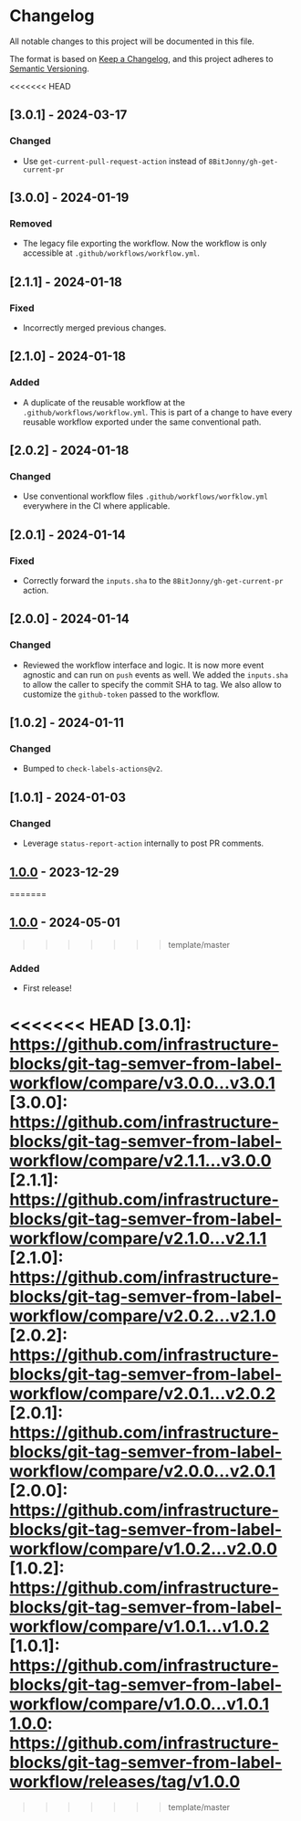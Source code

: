 # Changelog

All notable changes to this project will be documented in this file.

The format is based on [Keep a Changelog](https://keepachangelog.com/en/1.1.0/),
and this project adheres to [Semantic Versioning](https://semver.org/spec/v2.0.0.html).

<<<<<<< HEAD
## [3.0.1] - 2024-03-17

### Changed

- Use `get-current-pull-request-action` instead of `8BitJonny/gh-get-current-pr`

## [3.0.0] - 2024-01-19

### Removed

- The legacy file exporting the workflow. Now the workflow is only accessible at `.github/workflows/workflow.yml`.

## [2.1.1] - 2024-01-18

### Fixed

- Incorrectly merged previous changes.

## [2.1.0] - 2024-01-18

### Added

- A duplicate of the reusable workflow at the `.github/workflows/workflow.yml`. This is part of a change to have
  every reusable workflow exported under the same conventional path.

## [2.0.2] - 2024-01-18

### Changed

- Use conventional workflow files `.github/workflows/worfklow.yml` everywhere in the CI where applicable.

## [2.0.1] - 2024-01-14

### Fixed

- Correctly forward the `inputs.sha` to the `8BitJonny/gh-get-current-pr` action.

## [2.0.0] - 2024-01-14

### Changed

- Reviewed the workflow interface and logic. It is now more event agnostic and can run on `push` events as well.
We added the `inputs.sha` to allow the caller to specify the commit SHA to tag. We also allow to customize the
`github-token` passed to the workflow.

## [1.0.2] - 2024-01-11

### Changed

- Bumped to `check-labels-actions@v2`.

## [1.0.1] - 2024-01-03

### Changed

- Leverage `status-report-action` internally to post PR comments.

## [1.0.0] - 2023-12-29
=======
## [1.0.0] - 2024-05-01
>>>>>>> template/master

### Added

- First release!

<<<<<<< HEAD
[3.0.1]: https://github.com/infrastructure-blocks/git-tag-semver-from-label-workflow/compare/v3.0.0...v3.0.1
[3.0.0]: https://github.com/infrastructure-blocks/git-tag-semver-from-label-workflow/compare/v2.1.1...v3.0.0
[2.1.1]: https://github.com/infrastructure-blocks/git-tag-semver-from-label-workflow/compare/v2.1.0...v2.1.1
[2.1.0]: https://github.com/infrastructure-blocks/git-tag-semver-from-label-workflow/compare/v2.0.2...v2.1.0
[2.0.2]: https://github.com/infrastructure-blocks/git-tag-semver-from-label-workflow/compare/v2.0.1...v2.0.2
[2.0.1]: https://github.com/infrastructure-blocks/git-tag-semver-from-label-workflow/compare/v2.0.0...v2.0.1
[2.0.0]: https://github.com/infrastructure-blocks/git-tag-semver-from-label-workflow/compare/v1.0.2...v2.0.0
[1.0.2]: https://github.com/infrastructure-blocks/git-tag-semver-from-label-workflow/compare/v1.0.1...v1.0.2
[1.0.1]: https://github.com/infrastructure-blocks/git-tag-semver-from-label-workflow/compare/v1.0.0...v1.0.1
[1.0.0]: https://github.com/infrastructure-blocks/git-tag-semver-from-label-workflow/releases/tag/v1.0.0
=======
[1.0.0]: https://github.com/infrastructure-blocks/github-actions-workflow-template/releases/tag/v0.1.0
>>>>>>> template/master
